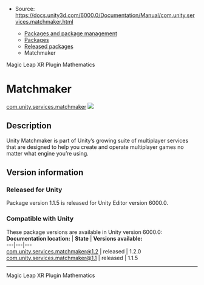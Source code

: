 * Source: https://docs.unity3d.com/6000.0/Documentation/Manual/com.unity.services.matchmaker.html

  * [Packages and package management](https://docs.unity3d.com/6000.0/Documentation/Manual/PackagesList.html)
  * [Packages](https://docs.unity3d.com/6000.0/Documentation/Manual/Packages-all.html)
  * [Released packages](https://docs.unity3d.com/6000.0/Documentation/Manual/pack-safe.html)
  * Matchmaker 


[](https://docs.unity3d.com/6000.0/Documentation/Manual/com.unity.xr.magicleap.html)
Magic Leap XR Plugin 
[](https://docs.unity3d.com/6000.0/Documentation/Manual/com.unity.mathematics.html)
Mathematics 
# Matchmaker
[com.unity.services.matchmaker](https://docs.unity.com/matchmaker/) ![](https://docs.unity3d.com/6000.0/Documentation/uploads/Main/iconRel.png)
## Description
Unity Matchmaker is part of Unity’s growing suite of multiplayer services that are designed to help you create and operate multiplayer games no matter what engine you’re using. 
## Version information
### Released for Unity
Package version 1.1.5 is released for Unity Editor version 6000.0.
### Compatible with Unity
These package versions are available in Unity version 6000.0:
**Documentation location:** | **State** | **Versions available:**  
---|---|---  
[com.unity.services.matchmaker@1.2](https://docs.unity.com/matchmaker/) | released | 1.2.0  
[com.unity.services.matchmaker@1.1](https://docs.unity.com/matchmaker/) | released | 1.1.5  
* * *
[](https://docs.unity3d.com/6000.0/Documentation/Manual/com.unity.xr.magicleap.html)
Magic Leap XR Plugin 
[](https://docs.unity3d.com/6000.0/Documentation/Manual/com.unity.mathematics.html)
Mathematics 
